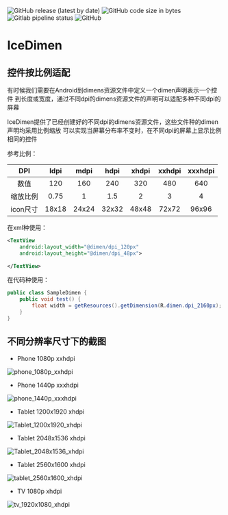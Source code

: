 ![GitHub release (latest by date)](https://img.shields.io/github/v/release/icebuf/icedimen)
![GitHub code size in bytes](https://img.shields.io/github/languages/code-size/icebuf/icedimen)
![Gitlab pipeline status](https://img.shields.io/gitlab/pipeline/icebuf/icedimen/master)
![GitHub](https://img.shields.io/github/license/icebuf/icedimen)
# IceDimen 

## 控件按比例适配

有时候我们需要在Android到dimens资源文件中定义一个dimen声明表示一个控件
到长度或宽度，通过不同dpi的dimens资源文件的声明可以适配多种不同dpi的屏幕

IceDimen提供了已经创建好的不同dpi的dimens资源文件，这些文件种的dimen声明均采用比例缩放
可以实现当屏幕分布率不变时，在不同dpi的屏幕上显示比例相同的控件

参考比例：

|   DPI   | ldpi  | mdpi  | hdpi  | xhdpi | xxhdpi | xxxhdpi |
|:-------:|:-----:|:-----:|:-----:|:-----:|:------:|:-------:|
|   数值   |  120  |  160  |  240  |  320  |  480   |   640   |
| 缩放比例  | 0.75  |   1   |  1.5  |   2   |   3    |    4    |
| icon尺寸 | 18x18 | 24x24 | 32x32 | 48x48 | 72x72  |  96x96  |

在xml种使用：

```xml
<TextView
    android:layout_width="@dimen/dpi_120px"
    android:layout_height="@dimen/dpi_48px">
    
</TextView>
```

在代码种使用：

```java
public class SampleDimen {
    public void test() {
        float width = getResources().getDimension(R.dimen.dpi_2160px);
    }
}
```

## 不同分辨率尺寸下的截图

- Phone 1080p xxhdpi

![phone_1080p_xxhdpi](screenshot/phone_1080p_xxhdpi.png)
- Phone 1440p xxxhdpi

![phone_1440p_xxxhdpi](screenshot/phone_1440p_xxxhdpi.png)
- Tablet 1200x1920 xhdpi

![Tablet_1200x1920_xhdpi](screenshot/tablet_1200x1920_xhdpi.png)
- Tablet 2048x1536 xhdpi

![Tablet_2048x1536_xhdpi](screenshot/tablet_2048x1536_xhdpi.png)
- Tablet 2560x1600 xhdpi

![tablet_2560x1600_xhdpi](screenshot/tablet_2560x1600_xhdpi.png)
- TV 1080p xhdpi

![tv_1920x1080_xhdpi](screenshot/tv_1920x1080_xhdpi.png)
